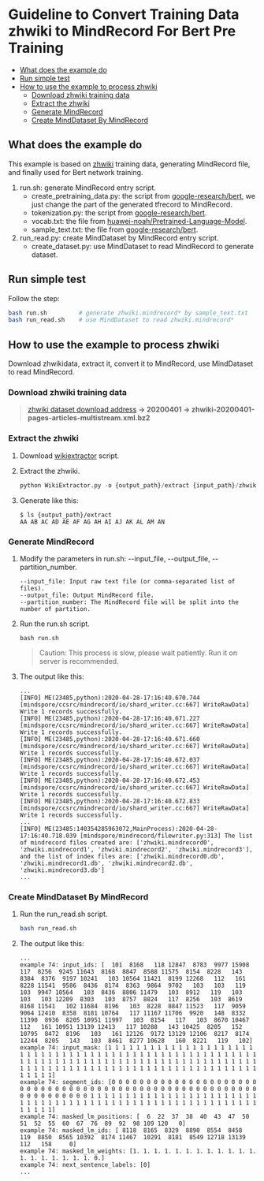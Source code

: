 # Guideline to Convert Training Data zhwiki to MindRecord For Bert Pre Training

<!-- TOC -->

- [What does the example do](#what-does-the-example-do)
- [Run simple test](#run-simple-test)
- [How to use the example to process zhwiki](#how-to-use-the-example-to-process-zhwiki)
    - [Download zhwiki training data](#download-zhwiki-training-data)
    - [Extract the zhwiki](#extract-the-zhwiki)
    - [Generate MindRecord](#generate-mindrecord)
    - [Create MindDataset By MindRecord](#create-minddataset-by-mindrecord)


<!-- /TOC -->

## What does the example do

This example is based on [zhwiki](https://dumps.wikimedia.org/zhwiki) training data, generating MindRecord file, and finally used for Bert network training.

1.  run.sh: generate MindRecord entry script.
    - create_pretraining_data.py: the script from [google-research/bert](https://github.com/google-research/bert), we just change the part of the generated tfrecord to MindRecord.
    - tokenization.py: the script from [google-research/bert](https://github.com/google-research/bert).
    - vocab.txt: the file from [huawei-noah/Pretrained-Language-Model](https://github.com/huawei-noah/Pretrained-Language-Model/tree/master/NEZHA-TensorFlow/nezha).
    - sample_text.txt: the file from [google-research/bert](https://github.com/google-research/bert).
2.  run_read.py: create MindDataset by MindRecord entry script.
    - create_dataset.py: use MindDataset to read MindRecord to generate dataset.

## Run simple test

Follow the step:

```bash
bash run.sh         # generate zhwiki.mindrecord* by sample_text.txt
bash run_read.sh    # use MindDataset to read zhwiki.mindrecord* 
```

## How to use the example to process zhwiki

Download zhwikidata, extract it, convert it to MindRecord, use MindDataset to read MindRecord.

### Download zhwiki training data

> [zhwiki dataset download address](https://dumps.wikimedia.org/zhwiki) **-> 20200401 -> zhwiki-20200401-pages-articles-multistream.xml.bz2**

### Extract the zhwiki

1. Download [wikiextractor](https://github.com/attardi/wikiextractor) script.

2. Extract the zhwiki.
    ```python
    python WikiExtractor.py -o {output_path}/extract {input_path}/zhwiki-20200401-pages-articles-multistream.xml.bz2
    ```

3. Generate like this:
    ```
    $ ls {output_path}/extract
    AA AB AC AD AE AF AG AH AI AJ AK AL AM AN
    ```

### Generate MindRecord

1. Modify the parameters in run.sh: --input_file, --output_file, --partition_number.
    ```
    --input_file: Input raw text file (or comma-separated list of files).
    --output_file: Output MindRecord file.
    --partition_number: The MindRecord file will be split into the number of partition.
    ```

2. Run the run.sh script.
    ```
    bash run.sh
    ```
    > Caution: This process is slow, please wait patiently. Run it on server is recommended.

3. The output like this:
    ```
    ...
    [INFO] ME(23485,python):2020-04-28-17:16:40.670.744 [mindspore/ccsrc/mindrecord/io/shard_writer.cc:667] WriteRawData] Write 1 records successfully.
    [INFO] ME(23485,python):2020-04-28-17:16:40.671.227 [mindspore/ccsrc/mindrecord/io/shard_writer.cc:667] WriteRawData] Write 1 records successfully.
    [INFO] ME(23485,python):2020-04-28-17:16:40.671.660 [mindspore/ccsrc/mindrecord/io/shard_writer.cc:667] WriteRawData] Write 1 records successfully.
    [INFO] ME(23485,python):2020-04-28-17:16:40.672.037 [mindspore/ccsrc/mindrecord/io/shard_writer.cc:667] WriteRawData] Write 1 records successfully.
    [INFO] ME(23485,python):2020-04-28-17:16:40.672.453 [mindspore/ccsrc/mindrecord/io/shard_writer.cc:667] WriteRawData] Write 1 records successfully.
    [INFO] ME(23485,python):2020-04-28-17:16:40.672.833 [mindspore/ccsrc/mindrecord/io/shard_writer.cc:667] WriteRawData] Write 1 records successfully.
    ...
    [INFO] ME(23485:140354285963072,MainProcess):2020-04-28-17:16:40.718.039 [mindspore/mindrecord/filewriter.py:313] The list of mindrecord files created are: ['zhwiki.mindrecord0', 'zhwiki.mindrecord1', 'zhwiki.mindrecord2', 'zhwiki.mindrecord3'], and the list of index files are: ['zhwiki.mindrecord0.db', 'zhwiki.mindrecord1.db', 'zhwiki.mindrecord2.db', 'zhwiki.mindrecord3.db']
    ...
    ```

### Create MindDataset By MindRecord

1. Run the run_read.sh script.
    ```bash
    bash run_read.sh
    ```

2. The output like this:
    ```
    ...
    example 74: input_ids: [  101  8168   118 12847  8783  9977 15908   117  8256  9245 11643  8168  8847  8588 11575  8154  8228   143  8384  8376  9197 10241   103 10564 11421  8199 12268   112   161  8228 11541  9586  8436  8174  8363  9864  9702   103   103   119   103  9947 10564   103  8436  8806 11479   103  8912   119   103   103   103 12209  8303   103  8757  8824   117  8256   103  8619  8168 11541   102 11684  8196   103  8228  8847 11523   117  9059  9064 12410  8358  8181 10764   117 11167 11706  9920   148  8332 11390  8936  8205 10951 11997   103  8154   117   103  8670 10467   112   161 10951 13139 12413   117 10288   143 10425  8205   152 10795  8472  8196   103   161 12126  9172 13129 12106  8217  8174 12244  8205   143   103  8461  8277 10628   160  8221   119   102]
    example 74: input_mask: [1 1 1 1 1 1 1 1 1 1 1 1 1 1 1 1 1 1 1 1 1 1 1 1 1 1 1 1 1 1 1 1 1 1 1 1 1 1 1 1 1 1 1 1 1 1 1 1 1 1 1 1 1 1 1 1 1 1 1 1 1 1 1 1 1 1 1 1 1 1 1 1 1 1 1 1 1 1 1 1 1 1 1 1 1 1 1 1 1 1 1 1 1 1 1 1 1 1 1 1 1 1 1 1 1 1 1 1 1 1 1 1 1 1 1 1 1 1 1 1 1 1 1 1 1 1 1 1]
    example 74: segment_ids: [0 0 0 0 0 0 0 0 0 0 0 0 0 0 0 0 0 0 0 0 0 0 0 0 0 0 0 0 0 0 0 0 0 0 0 0 0 0 0 0 0 0 0 0 0 0 0 0 0 0 0 0 0 0 0 0 0 0 0 0 0 0 0 0 0 1 1 1 1 1 1 1 1 1 1 1 1 1 1 1 1 1 1 1 1 1 1 1 1 1 1 1 1 1 1 1 1 1 1 1 1 1 1 1 1 1 1 1 1 1 1 1 1 1 1 1 1 1 1 1 1 1 1 1 1 1 1 1]
    example 74: masked_lm_positions: [  6  22  37  38  40  43  47  50  51  52  55  60  67  76  89  92  98 109 120   0]
    example 74: masked_lm_ids: [ 8118  8165  8329  8890  8554  8458   119  8850  8565 10392  8174 11467  10291  8181  8549 12718 13139   112   158     0]
    example 74: masked_lm_weights: [1. 1. 1. 1. 1. 1. 1. 1. 1. 1. 1. 1. 1. 1. 1. 1. 1. 1. 1. 0.]
    example 74: next_sentence_labels: [0]
    ...
    ```

